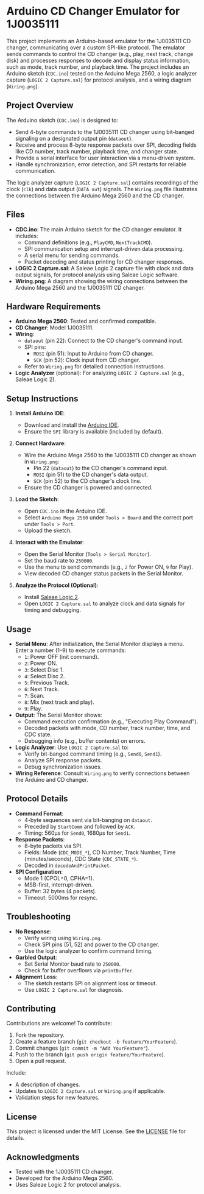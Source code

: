 # Arduino CD Changer Emulator for 1J0035111

This project implements an Arduino-based emulator for the 1J0035111 CD changer, communicating over a custom SPI-like protocol. The emulator sends commands to control the CD changer (e.g., play, next track, change disk) and processes responses to decode and display status information, such as mode, track number, and playback time. The project includes an Arduino sketch (`CDC.ino`) tested on the Arduino Mega 2560, a logic analyzer capture (`LOGIC 2 Capture.sal`) for protocol analysis, and a wiring diagram (`Wiring.png`).

## Project Overview

The Arduino sketch (`CDC.ino`) is designed to:
- Send 4-byte commands to the 1J0035111 CD changer using bit-banged signaling on a designated output pin (`dataout`).
- Receive and process 8-byte response packets over SPI, decoding fields like CD number, track number, playback time, and changer state.
- Provide a serial interface for user interaction via a menu-driven system.
- Handle synchronization, error detection, and SPI restarts for reliable communication.

The logic analyzer capture (`LOGIC 2 Capture.sal`) contains recordings of the clock (`clk`) and data output (`DATA out`) signals. The `Wiring.png` file illustrates the connections between the Arduino Mega 2560 and the CD changer.

## Files

- **CDC.ino**: The main Arduino sketch for the CD changer emulator. It includes:
  - Command definitions (e.g., `PlayCMD`, `NextTrackCMD`).
  - SPI communication setup and interrupt-driven data processing.
  - A serial menu for sending commands.
  - Packet decoding and status printing for CD changer responses.
- **LOGIC 2 Capture.sal**: A Saleae Logic 2 capture file with clock and data output signals, for protocol analysis using Saleae Logic software.
- **Wiring.png**: A diagram showing the wiring connections between the Arduino Mega 2560 and the 1J0035111 CD changer.

## Hardware Requirements

- **Arduino Mega 2560**: Tested and confirmed compatible.
- **CD Changer**: Model 1J0035111.
- **Wiring**:
  - `dataout` (pin 22): Connect to the CD changer's command input.
  - SPI pins:
    - `MOSI` (pin 51): Input to Arduino from CD changer.
    - `SCK` (pin 52): Clock input from CD changer.
  - Refer to `Wiring.png` for detailed connection instructions.
- **Logic Analyzer** (optional): For analyzing `LOGIC 2 Capture.sal` (e.g., Saleae Logic 2).

## Setup Instructions

1. **Install Arduino IDE**:
   - Download and install the [Arduino IDE](https://www.arduino.cc/en/software).
   - Ensure the `SPI` library is available (included by default).

2. **Connect Hardware**:
   - Wire the Arduino Mega 2560 to the 1J0035111 CD changer as shown in `Wiring.png`:
     - Pin 22 (`dataout`) to the CD changer's command input.
     - `MOSI` (pin 51) to the CD changer's data output.
     - `SCK` (pin 52) to the CD changer's clock line.
   - Ensure the CD changer is powered and connected.

3. **Load the Sketch**:
   - Open `CDC.ino` in the Arduino IDE.
   - Select `Arduino Mega 2560` under `Tools > Board` and the correct port under `Tools > Port`.
   - Upload the sketch.

4. **Interact with the Emulator**:
   - Open the Serial Monitor (`Tools > Serial Monitor`).
   - Set the baud rate to `250000`.
   - Use the menu to send commands (e.g., `2` for Power ON, `9` for Play).
   - View decoded CD changer status packets in the Serial Monitor.

5. **Analyze the Protocol (Optional)**:
   - Install [Saleae Logic 2](https://www.saleae.com/downloads/).
   - Open `LOGIC 2 Capture.sal` to analyze clock and data signals for timing and debugging.

## Usage

- **Serial Menu**: After initialization, the Serial Monitor displays a menu. Enter a number (1–9) to execute commands:
  - `1`: Power OFF (init command).
  - `2`: Power ON.
  - `3`: Select Disc 1.
  - `4`: Select Disc 2.
  - `5`: Previous Track.
  - `6`: Next Track.
  - `7`: Scan.
  - `8`: Mix (next track and play).
  - `9`: Play.
- **Output**: The Serial Monitor shows:
  - Command execution confirmation (e.g., "Executing Play Command").
  - Decoded packets with mode, CD number, track number, time, and CDC state.
  - Debugging info (e.g., buffer contents) on errors.
- **Logic Analyzer**: Use `LOGIC 2 Capture.sal` to:
  - Verify bit-banged command timing (e.g., `Send0`, `Send1`).
  - Analyze SPI response packets.
  - Debug synchronization issues.
- **Wiring Reference**: Consult `Wiring.png` to verify connections between the Arduino and CD changer.

## Protocol Details

- **Command Format**:
  - 4-byte sequences sent via bit-banging on `dataout`.
  - Preceded by `StartComm` and followed by `ACK`.
  - Timing: 560µs for `Send0`, 1680µs for `Send1`.
- **Response Packets**:
  - 8-byte packets via SPI.
  - Fields: Mode (`CDC_MODE_*`), CD Number, Track Number, Time (minutes/seconds), CDC State (`CDC_STATE_*`).
  - Decoded in `decodeAndPrintPacket`.
- **SPI Configuration**:
  - Mode 1 (CPOL=0, CPHA=1).
  - MSB-first, interrupt-driven.
  - Buffer: 32 bytes (4 packets).
  - Timeout: 5000ms for resync.

## Troubleshooting

- **No Response**:
  - Verify wiring using `Wiring.png`.
  - Check SPI pins (51, 52) and power to the CD changer.
  - Use the logic analyzer to confirm command timing.
- **Garbled Output**:
  - Set Serial Monitor baud rate to `250000`.
  - Check for buffer overflows via `printBuffer`.
- **Alignment Loss**:
  - The sketch restarts SPI on alignment loss or timeout.
  - Use `LOGIC 2 Capture.sal` for diagnosis.

## Contributing

Contributions are welcome! To contribute:
1. Fork the repository.
2. Create a feature branch (`git checkout -b feature/YourFeature`).
3. Commit changes (`git commit -m "Add YourFeature"`).
4. Push to the branch (`git push origin feature/YourFeature`).
5. Open a pull request.

Include:
- A description of changes.
- Updates to `LOGIC 2 Capture.sal` or `Wiring.png` if applicable.
- Validation steps for new features.

## License

This project is licensed under the MIT License. See the [LICENSE](LICENSE) file for details.

## Acknowledgments

- Tested with the 1J0035111 CD changer.
- Developed for the Arduino Mega 2560.
- Uses Saleae Logic 2 for protocol analysis.